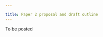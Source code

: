 ```yaml
---

title: Paper 2 proposal and draft outline
---
```


To be posted

<!-- Paper 2 proposal

Assignment purpose:

- Although your paper will develop and change over time, it's best to propose a thesis early so you can figure out what will or won't work and so I can give you feedback.
- To successfully write Paper 2, your paper will analyze a specific part of your source's argument, which requires you to complete a number of tasks. Below I've listed these tasks to give you an overview of the process. This list is not what you need to do for this week's proposal assignment; I'm giving you this overview so you better understand how the proposal fits into the Paper 2 assignment as a whole.  The tasks are:
  - identify the academic conversation the source is aiming to participate in
  - understand the source's argument regarding this conversation ("they say")
  - summarize the source argument broadly in order to orient the reader to the specific part of the argument you want to challenge
  - summarize the specific part of the argument you want to analyze (this part doesn't have to be an individual claim, it can be a main point of the argument, or an idea or concept, or the significance of the argument, etc.)
  - analyze the argument to identify some way you can add to the conversation
  - make a claim (your thesis) evaluating, correcting, and/or extending about some specific and limited part of the source argument ("I say")
  - support your claim with reasoning (explanation and analysis) and evidence (quotations from and paraphrases of the source and/or from other sources)
  - explain why your thesis is significant to and/or adds to the academic conversation (note that I am not asking you to show that your challenge is significant to the world at large or to social policy or anything like that)
- Your proposal will be your next step towards these goals. Ignore any ideas you currently have about what counts as a paper proposal. Do not send a list of general notes and ideas about the source text. Distilling your notes and ideas into a focused proposal is a skill you must develop. You need to turn those notes into clear, concise answers to the below questions before submitting them to me.

Logistics:

- The proposal will consist of answers to the following questions, written in full sentences in a clear, formal style, submitted in the text box (no links to documents, please).
- Use your main source citation information as your proposal title (properly formatted as if in a reference list).
- Copy/paste these questions into your proposal and put your answers below each question:
  - 1. What is the academic conversation to which the source aims to contribute? Make sure to identify the phenomenon the conversation aims to explain and consider what your source says "they say". Be specific rather than general.
    - e.g. broad: "The source aims to contribute to the academic discussion about how music evolved in humans."
    - e.g. specific: "The source aims to contribute to the academic discussion about which of three specific theories best explains how music evolved in humans."
  - 2. What are the sources' main theses or conclusions that contribute to this academic conversation? (1-3 main claims only)
  - 3. Which one of these claims (or contributing sub-claim) do you plan to analyze? Pick a claim that seems incomplete, ambiguous, problematic, or limited in some way.
  - 4. Write a 250 word (max) summary of the argument the source uses to support the claim. Make sure the summary clearly connects the claim to the academic conversation.
  - 5. Identify the specific claim from your source that you plan to analyze and identify the reasons and evidence (if any) supporting the claim, as well as any important assumptions the claim relies on.
  - 5. If you can, suggest one or two possible ways you are thinking about evaluating, correcting, or extending the argument.
  - 6. If you can, suggest why your challenge might be significant to the academic conversation about this topic.
- We will discuss your proposal in individual conferences next week

Proposal red flags for "I say" / your thesis

- "I will show that X is not the only factor causing Y" (do they say it is? usually they don't)
- "They explain A, but not B, and I fill the gap by explaining B" (is B needed to support A or is it a separate topic/question? does the source intend to discuss B?)
- "Their theory doesn't fully/completely explain phenomenon C" (is their goal to do this? do your counterexamples actually undermine their argument or are you just focusing on a different thing?)
-->
